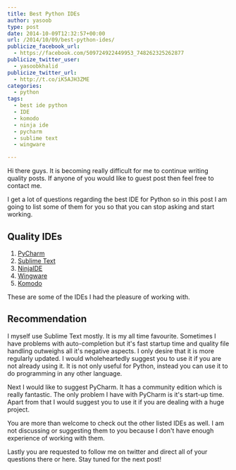 ```yaml
---
title: Best Python IDEs
author: yasoob
type: post
date: 2014-10-09T12:32:57+00:00
url: /2014/10/09/best-python-ides/
publicize_facebook_url:
  - https://facebook.com/509724922449953_748262325262877
publicize_twitter_user:
  - yasoobkhalid
publicize_twitter_url:
  - http://t.co/iK5AJH3ZME
categories:
  - python
tags:
  - best ide python
  - IDE
  - komodo
  - ninja ide
  - pycharm
  - sublime text
  - wingware

---
```

Hi there guys. It is becoming really difficult for me to continue writing quality posts. If anyone of you would like to guest post then feel free to contact me.

I get a lot of questions regarding the best IDE for Python so in this post I am going to list some of them for you so that you can stop asking and start working.

## Quality IDEs

  1. [PyCharm][1]
  2. [Sublime Text][2]
  3. [NinjaIDE][3]
  4. [Wingware][4]
  5. [Komodo][5]

These are some of the IDEs I had the pleasure of working with.

## Recommendation

I myself use Sublime Text mostly. It is my all time favourite. Sometimes I have problems with auto-completion but it's fast startup time and quality file handling outweighs all it's negative aspects. I only desire that it is more regularly updated. I would wholeheartedly suggest you to use it if you are not already using it. It is not only useful for Python, instead you can use it to do programming in any other language.

Next I would like to suggest PyCharm. It has a community edition which is really fantastic. The only problem I have with PyCharm is it's start-up time. Apart from that I would suggest you to use it if you are dealing with a huge project.

You are more than welcome to check out the other listed IDEs as well. I am not discussing or suggesting them to you because I don't have enough experience of working with them.

Lastly you are requested to follow me on twitter and direct all of your questions there or here. Stay tuned for the next post!

 [1]: http://www.jetbrains.com/pycharm/
 [2]: http://www.sublimetext.com/
 [3]: http://www.ninja-ide.org/
 [4]: https://wingware.com/
 [5]: http://komodoide.com/